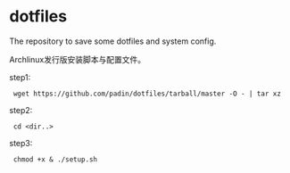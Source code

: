 # dotfiles
The repository to save some dotfiles and system config.

Archlinux发行版安装脚本与配置文件。

step1:

	 wget https://github.com/padin/dotfiles/tarball/master -O - | tar xz
step2:

	 cd <dir..>
step3:

	 chmod +x & ./setup.sh
	 
